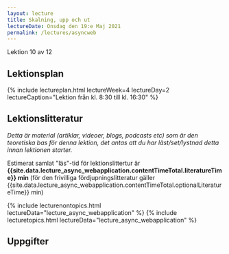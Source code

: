 ```yaml
---
layout: lecture
title: Skalning, upp och ut
lectureDate: Onsdag den 19:e Maj 2021
permalink: /lectures/asyncweb
---
```


Lektion 10 av 12

## Lektionsplan

{% include lectureplan.html lectureWeek=4 lectureDay=2 lectureCaption="Lektion från kl. 8:30 till kl. 16:30" %}

## Lektionslitteratur
*Detta är material (artiklar, videoer, blogs, podcasts etc) som är den teoretiska bas för denna lektion, det antas att du har läst/set/lystnad detta innan lektionen starter.*


Estimerat samlat "läs"-tid för lektionslittertur är **{{site.data.lecture_async_webapplication.contentTimeTotal.literatureTime}} min** (för den frivilliga fördjupningslitteratur gäller {{site.data.lecture_async_webapplication.contentTimeTotal.optionalLiteratureTime}} min)

{% include lecturenontopics.html lectureData="lecture_async_webapplication" %}
{% include lecturetopics.html lectureData="lecture_async_webapplication" %}

## Uppgifter

